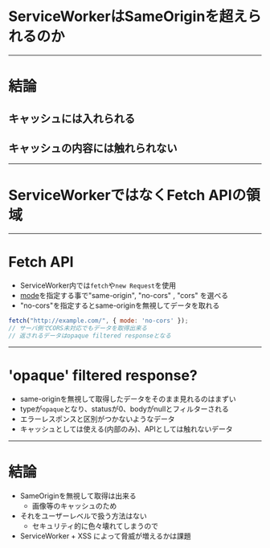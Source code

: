 # ServiceWorkerはSameOriginを超えられるのか


-----

# 結論

## キャッシュには入れられる

## キャッシュの内容には触れられない

-----

# ServiceWorkerではなくFetch APIの領域

-----

# Fetch API

- ServiceWorker内では`fetch`や`new Request`を使用
- [mode](https://fetch.spec.whatwg.org/#requestmode "mode")を指定する事で"same-origin", "no-cors" , "cors" を選べる
- "no-cors"を指定するとsame-originを無視してデータを取れる

```js
fetch("http://example.com/", { mode: 'no-cors' });
// サーバ側でCORS未対応でもデータを取得出来る
// 返されるデータはopaque filtered responseとなる
```

-----

# 'opaque' filtered response?

- same-originを無視して取得したデータをそのまま見れるのはまずい
- typeが`opaque`となり、statusが0、bodyがnullとフィルターされる
- エラーレスポンスと区別がつかないようなデータ
- キャッシュとしては使える(内部のみ)、APIとしては触れないデータ

----

# 結論

- SameOriginを無視して取得は出来る
	- 画像等のキャッシュのため
- それをユーザーレベルで扱う方法はない
	- セキュリティ的に色々壊れてしまうので
- ServiceWorker + XSS によって脅威が増えるかは課題